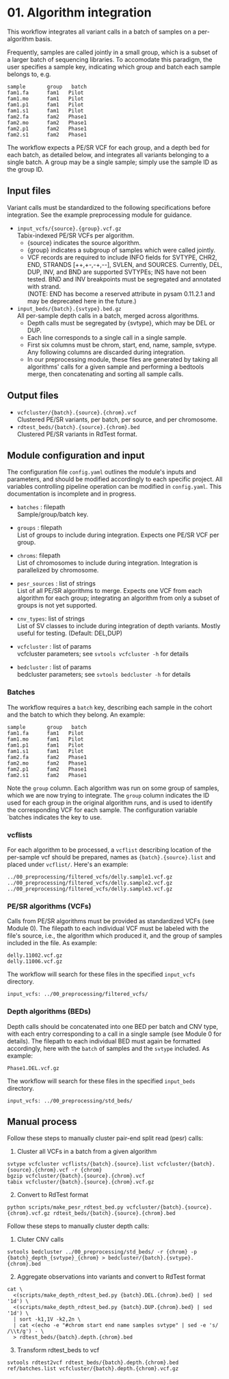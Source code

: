 # 01. Algorithm integration

This workflow integrates all variant calls in a batch of samples on a per-algorithm basis.

Frequently, samples are called jointly in a small group, which is a subset of a larger batch of sequencing libraries. To accomodate this paradigm, the user specifies a sample key, indicating which group and batch each sample belongs to, e.g.

```
sample       group   batch
fam1.fa      fam1   Pilot
fam1.mo      fam1   Pilot
fam1.p1      fam1   Pilot
fam1.s1      fam1   Pilot
fam2.fa      fam2   Phase1
fam2.mo      fam2   Phase1
fam2.p1      fam2   Phase1
fam2.s1      fam2   Phase1
```

The workflow expects a PE/SR VCF for each group, and a depth bed for each batch, as detailed below, and integrates all variants belonging to a single batch. A group may be a single sample; simply use the sample ID as the group ID.

## Input files
Variant calls must be standardized to the following specifications before integration. See the example preprocessing module for guidance.

* `input_vcfs/{source}.{group}.vcf.gz`  
    Tabix-indexed PE/SR VCFs per algorithm. 
    - {source} indicates the source algorithm.
    - {group} indicates a subgroup of samples which were called jointly.
    - VCF records are required to include INFO fields for SVTYPE, CHR2, END,
      STRANDS [++,+-,-+,--], SVLEN, and SOURCES.  Currently, DEL, DUP, INV, and
      BND are supported SVTYPEs; INS have not been tested. BND and INV
      breakpoints must be segregated and annotated with strand.  
      (NOTE: END has become a reserved attribute in pysam 0.11.2.1 and may be
      deprecated here in the future.)
* `input_beds/{batch}.{svtype}.bed.gz`  
    All per-sample depth calls in a batch, merged across algorithms.
    - Depth calls must be segregated by {svtype}, which may be DEL or DUP.
    - Each line corresponds to a single call in a single sample.
    - First six columns must be chrom, start, end, name, sample, svtype. Any
      following columns are discarded during integration.
    - In our preprocessing module, these files are generated by taking all
      algorithms' calls for a given sample and performing a bedtools merge,
      then concatenating and sorting all sample calls.

## Output files

* `vcfcluster/{batch}.{source}.{chrom}.vcf`  
    Clustered PE/SR variants, per batch, per source, and per chromosome.
* `rdtest_beds/{batch}.{source}.{chrom}.bed`  
    Clustered PE/SR variants in RdTest format. 

## Module configuration and input
The configuration file `config.yaml` outlines the module's inputs and parameters, and should be modified accordingly to each specific project.
All variables controlling pipeline operation can be modified in `config.yaml`.
This documentation is incomplete and in progress.

* `batches` : filepath  
    Sample/group/batch key.

* `groups` : filepath  
    List of groups to include during integration. Expects one PE/SR VCF per
    group.

* `chroms`: filepath  
    List of chromosomes to include during integration. Integration is
    parallelized by chromosome.

* `pesr_sources` : list of strings  
    List of all PE/SR algorithms to merge. Expects one VCF from each algorithm
    for each group; integrating an algorithm from only a subset of groups is
    not yet supported.

* `cnv_types`: list of strings  
    List of SV classes to include during integration of depth variants.
    Mostly useful for testing. (Default: DEL,DUP)

* `vcfcluster` : list of params  
    vcfcluster parameters; see `svtools vcfcluster -h` for details

* `bedcluster` : list of params  
    bedcluster parameters; see `svtools bedcluster -h` for details


### Batches
The workflow requires a `batch` key, describing each sample in the cohort and the batch to which they belong. An example:
```
sample       group   batch
fam1.fa      fam1   Pilot
fam1.mo      fam1   Pilot
fam1.p1      fam1   Pilot
fam1.s1      fam1   Pilot
fam2.fa      fam2   Phase1
fam2.mo      fam2   Phase1
fam2.p1      fam2   Phase1
fam2.s1      fam2   Phase1
```
Note the `group` column. Each algorithm was run on some group of samples, which we are now trying to integrate. The `group` column indicates the ID used for each group in the original algorithm runs, and is used to identify the corresponding VCF for each sample.
The configuration variable `batches indicates the key to use.

### vcflists
For each algorithm to be processed, a `vcflist` describing location of the per-sample vcf should be prepared, names as `{batch}.{source}.list` and placed under `vcflist/`. Here's an example:
```
../00_preprocessing/filtered_vcfs/delly.sample1.vcf.gz
../00_preprocessing/filtered_vcfs/delly.sample2.vcf.gz
../00_preprocessing/filtered_vcfs/delly.sample3.vcf.gz
```

### PE/SR algorithms (VCFs)
Calls from PE/SR algorithms must be provided as standardized VCFs (see Module 0). The filepath to each individual VCF must be labeled with the file's source, i.e., the algorithm which produced it, and the group of samples included in the file. As example:
```
delly.11002.vcf.gz
delly.11006.vcf.gz
```
The workflow will search for these files in the specified `input_vcfs` directory.
```
input_vcfs: ../00_preprocessing/filtered_vcfs/
```

### Depth algorithms (BEDs)
Depth calls should be concatenated into one BED per batch and CNV type, with each entry corresponding to a call in a single sample (see Module 0 for details). The filepath to each individual BED must again be formatted accordingly, here with the `batch` of samples and the `svtype` included. As example:
```
Phase1.DEL.vcf.gz
```

The workflow will search for these files in the specified `input_beds` directory.
```
input_vcfs: ../00_preprocessing/std_beds/
```


## Manual process 

Follow these steps to manually cluster pair-end split read (pesr) calls:

1. Cluster all VCFs in a batch from a given algorithm
```
svtype vcfcluster vcflists/{batch}.{source}.list vcfcluster/{batch}.{source}.{chrom}.vcf -r {chrom}
bgzip vcfcluster/{batch}.{source}.{chrom}.vcf
tabix vcfcluster/{batch}.{source}.{chrom}.vcf.gz
```
2. Convert to RdTest format
```
python scripts/make_pesr_rdtest_bed.py vcfcluster/{batch}.{source}.{chrom}.vcf.gz rdtest_beds/{batch}.{source}.{chrom}.bed
```


Follow these steps to manually cluster depth calls:

1. Cluter CNV calls

```
svtools bedcluster ../00_preprocessing/std_beds/ -r {chrom} -p {batch}_depth_{svtype}_{chrom} > bedcluster/{batch}.{svtype}.{chrom}.bed
```
2. Aggregate observations into variants and convert to RdTest format
```
cat \
  <(scripts/make_depth_rdtest_bed.py {batch}.DEL.{chrom}.bed} | sed '1d') \
  <(scripts/make_depth_rdtest_bed.py {batch}.DUP.{chrom}.bed} | sed '1d') \
  | sort -k1,1V -k2,2n \
  | cat <(echo -e "#chrom start end name samples svtype" | sed -e 's/ /\\t/g') - \
  > rdtest_beds/{batch}.depth.{chrom}.bed
```
3. Transform rdtest_beds to vcf
```
svtools rdtest2vcf rdtest_beds/{batch}.depth.{chrom}.bed ref/batches.list vcfcluster/{batch}.depth.{chrom}.vcf.gz
```


